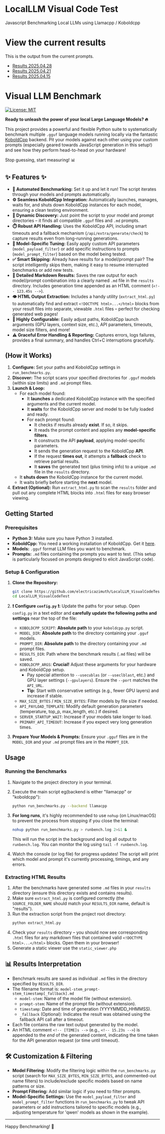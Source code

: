 # LocalLLM Visual Code Test
Javascript Benchmarking Local LLMs using Llamacpp / Koboldcpp

# View the current results
This is the output from the current prompts.  
* [Results 2025.04.28](https://electricazimuth.github.io/LocalLLM_VisualCodeTest/2025.04.28/)
* [Results 2025.04.21](https://electricazimuth.github.io/LocalLLM_VisualCodeTest/2025.04.21/)
* [Results 2025.04.15](https://electricazimuth.github.io/LocalLLM_VisualCodeTest/2025.04.15/)


#  Visual LLM Benchmark 

[![License: MIT](https://img.shields.io/badge/License-MIT-yellow.svg)](https://opensource.org/licenses/MIT) <!-- Optional: Add a license badge if you have one -->

**Ready to unleash the power of your local Large Language Models? 🔥**

This project provides a powerful and flexible Python suite to systematically benchmark multiple `.gguf` language models running locally via the fantastic [KoboldCpp](https://github.com/LostRuins/koboldcpp) backend. Pit your models against each other using your custom prompts (especially geared towards JavaScript generation in this setup!) and see how they perform head-to-head on *your* hardware!

Stop guessing, start measuring! 📊

## ✨ Features ✨

*   **🤖 Automated Benchmarking:** Set it up and let it run! The script iterates through your models and prompts automatically.
*   **⚙️ Seamless KoboldCpp Integration:** Automatically launches, manages, waits for, and shuts down KoboldCpp instances for each model, ensuring a clean testing environment.
*   **📂 Dynamic Discovery:** Just point the script to your model and prompt directories – it finds all compatible `.gguf` files and `.md` prompts.
*   **⏱️ Robust API Handling:** Uses the KoboldCpp API, including smart timeouts and a fallback mechanism (`/api/extra/generate/check`) to capture results even from long-running generations.
*   **🧠 Model-Specific Tuning:** Easily apply custom API parameters (`model_payload_filter`) or add specific instructions to prompts (`model_prompt_filter`) based on the model being tested.
*   **✅ Smart Skipping:** Already have results for a model/prompt pair? The script intelligently skips them, making it easy to resume interrupted benchmarks or add new tests.
*   **📄 Detailed Markdown Results:** Saves the raw output for each model/prompt combination into a clearly named `.md` file in the `results` directory. Includes generation time appended as an HTML comment (`<!-- 123.45s -->`).
*   **👁️ HTML Output Extraction:** Includes a handy utility (`extract_html.py`) to automatically find and extract `<!DOCTYPE html>...</html>` blocks from your result files into separate, viewable `.html` files – perfect for checking generated web pages!
*   **🔧 Highly Configurable:** Easily adjust paths, KoboldCpp launch arguments (GPU layers, context size, etc.), API parameters, timeouts, model size filters, and more!
*   **⚠️ Graceful Error Handling & Reporting:** Captures errors, logs failures, provides a final summary, and handles Ctrl+C interruptions gracefully.

##  (How it Works)

1.  **Configure:** Set your paths and KoboldCpp settings in `run_benchmarks.py`.
2.  **Discover:** The script scans your specified directories for `.gguf` models (within size limits) and `.md` prompt files.
3.  **Launch & Loop:**
    *   For each model found:
        *   It **launches** a dedicated KoboldCpp instance with the specified arguments and the current model.
        *   It **waits** for the KoboldCpp server and model to be fully loaded and ready.
        *   For each prompt found:
            *   It checks if results already **exist**. If so, it skips.
            *   It reads the prompt content and applies any **model-specific filters**.
            *   It constructs the API **payload**, applying model-specific parameters.
            *   It sends the generation request to the KoboldCpp **API**.
            *   If the request **times out**, it attempts a **fallback** check to retrieve partial results.
            *   It **saves** the generated text (plus timing info) to a unique `.md` file in the `results` directory.
    *   It **shuts down** the KoboldCpp instance for the current model.
    *   It waits briefly before starting the **next** model.
4.  **Extract (Optional):** Run `extract_html.py` to scan the `results` folder and pull out any complete HTML blocks into `.html` files for easy browser viewing.

##  Getting Started 

### Prerequisites

*   **Python 3:** Make sure you have Python 3 installed.
*   **KoboldCpp:** You need a working installation of KoboldCpp. Get it [here](https://github.com/LostRuins/koboldcpp).
*   **Models:** `.gguf` format LLM files you want to benchmark.
*   **Prompts:** `.md` files containing the prompts you want to test. (This setup is particularly focused on prompts designed to elicit JavaScript code).


### Setup & Configuration

1.  **Clone the Repository:**
    ```bash
    git clone https://github.com/electricazimuth/LocalLLM_VisualCodeTest.git # Replace with your repo URL
    cd LocalLLM_VisualCodeTest
    ```

2.  **❗ Configure `config.py` ❗:** Update the paths for your setup. Open `config.py` in a text editor and **carefully update the following paths and settings** near the top of the file:
    *   `KOBOLDCPP_SCRIPT`: **Absolute path** to your `koboldcpp.py` script.
    *   `MODEL_DIR`: **Absolute path** to the directory containing your `.gguf` models.
    *   `PROMPT_DIR`: **Absolute path** to the directory containing your `.md` prompt files.
    *   `RESULTS_DIR`: Path where the benchmark results (`.md` files) will be saved.
    *   `KOBOLDCPP_ARGS`: **Crucial!** Adjust these arguments for your hardware and KoboldCpp setup.
        *   Pay special attention to `--usecublas` (or `--useclblast`, etc.) and GPU layer settings (`--gpulayers`). Ensure the `--port` matches the `API_URL`.
        *   **Tip:** Start with conservative settings (e.g., fewer GPU layers) and increase if stable.
    *   `MAX_SIZE_BYTES` / `MIN_SIZE_BYTES`: Filter models by file size if needed.
    *   `API_PAYLOAD_TEMPLATE`: Modify default generation parameters (temperature, top_p, max_length, etc.) if desired.
    *   `SERVER_STARTUP_WAIT`: Increase if your models take longer to load.
    *   `PRIMARY_API_TIMEOUT`: Increase if you expect very long generation times.

3.  **Prepare Your Models & Prompts:** Ensure your `.gguf` files are in the `MODEL_DIR` and your `.md` prompt files are in the `PROMPT_DIR`.

##  Usage 

### Running the Benchmarks

1.  Navigate to the project directory in your terminal.
2.  Execute the main script eg(backend is either "llamacpp" or "koboldcpp"):
    ```bash
    python run_benchmarks.py --backend llamacpp
    ```
3.  **For long runs**, it's highly recommended to use `nohup` (on Linux/macOS) to prevent the process from stopping if you close the terminal:
    ```bash
    nohup python run_benchmarks.py > runbench.log 2>&1 &
    ```
    This will run the script in the background and log all output to `runbench.log`. You can monitor the log using `tail -f runbench.log`.

4.  Watch the console (or log file) for progress updates! The script will print which model and prompt it's currently processing, timings, and any errors.

### Extracting HTML Results

1.  After the benchmarks have generated some `.md` files in your `results` directory (ensure this directory exists and contains results).
2.  Make sure `extract_html.py` is configured correctly (the `SOURCE_FOLDER_NAME` should match your `RESULTS_DIR` name, default is "results").
3.  Run the extraction script from the project root directory:
    ```bash
    python extract_html.py
    ```
4.  Check your `results` directory – you should now see corresponding `.html` files for any markdown files that contained valid `<!DOCTYPE html>...</html>` blocks. Open them in your browser!
5.  Generate a static viewer use the `static_viewer.php`

## 📊 Results Interpretation

*   Benchmark results are saved as individual `.md` files in the directory specified by `RESULTS_DIR`.
*   The filename format is: `model-stem_prompt-stem_timestamp[_fallback].md`
    *   `model-stem`: Name of the model file (without extension).
    *   `prompt-stem`: Name of the prompt file (without extension).
    *   `timestamp`: Date and time of generation (YYYYMMDD_HHMMSS).
    *   `_fallback` (Optional): Indicates the result was obtained using the fallback API call after a timeout.
*   Each file contains the raw text output generated by the model.
*   An HTML comment `<!-- [TIME]s -->` (e.g., `<!-- 15.23s -->`) is appended to the *end* of the generated content, indicating the time taken for the API generation request (or time until timeout).

## 🛠️ Customization & Filtering

*   **Model Filtering:** Modify the filtering logic within the `run_benchmarks.py` script (search for `MAX_SIZE_BYTES`, `MIN_SIZE_BYTES`, and commented-out name filters) to include/exclude specific models based on name patterns or size.
*   **Prompt Filtering:** Add similar logic if you need to filter prompts.
*   **Model-Specific Settings:** Use the `model_payload_filter` and `model_prompt_filter` functions in `run_benchmarks.py` to tweak API parameters or add instructions tailored to specific models (e.g., adjusting temperature for 'qwen' models as shown in the example).


---

Happy Benchmarking! 🎉